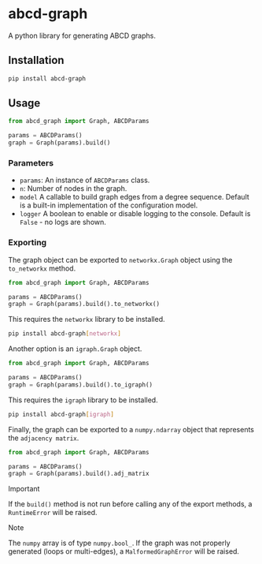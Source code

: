 # abcd-graph
A python library for generating ABCD graphs.

## Installation
```bash
pip install abcd-graph
```

## Usage
```python
from abcd_graph import Graph, ABCDParams

params = ABCDParams()
graph = Graph(params).build()
```

### Parameters

- `params`: An instance of `ABCDParams` class.
- `n`: Number of nodes in the graph.
- `model` A callable to build graph edges from a degree sequence. Default is a built-in implementation of the configuration model.
- `logger` A boolean to enable or disable logging to the console. Default is `False` - no logs are shown.


### Exporting

The graph object can be exported to `networkx.Graph` object using the `to_networkx` method.

```python
from abcd_graph import Graph, ABCDParams

params = ABCDParams()
graph = Graph(params).build().to_networkx()
```

This requires the `networkx` library to be installed.
```bash
pip install abcd-graph[networkx]
```

Another option is an `igraph.Graph` object.

```python
from abcd_graph import Graph, ABCDParams

params = ABCDParams()
graph = Graph(params).build().to_igraph()
```

This requires the `igraph` library to be installed.
```bash
pip install abcd-graph[igraph]
```

Finally, the graph can be exported to a `numpy.ndarray` object that represents the `adjacency matrix`.

```python
from abcd_graph import Graph, ABCDParams

params = ABCDParams()
graph = Graph(params).build().adj_matrix
```

> [!IMPORTANT]
> If the `build()` method is not run before calling any of the export methods, a `RuntimeError` will be raised.

> [!NOTE]
> The `numpy` array is of type `numpy.bool_`. If the graph was not properly generated (loops or multi-edges),
> a `MalformedGraphError` will be raised.
